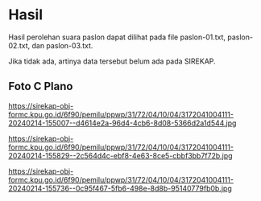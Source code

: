 # Hasil

Hasil perolehan suara paslon dapat dilihat pada file paslon-01.txt, paslon-02.txt, dan paslon-03.txt.

Jika tidak ada, artinya data tersebut belum ada pada SIREKAP.

## Foto C Plano

https://sirekap-obj-formc.kpu.go.id/6f90/pemilu/ppwp/31/72/04/10/04/3172041004111-20240214-155007--d4614e2a-96d4-4cb6-8d08-5366d2a1d544.jpg

https://sirekap-obj-formc.kpu.go.id/6f90/pemilu/ppwp/31/72/04/10/04/3172041004111-20240214-155829--2c564d4c-ebf8-4e63-8ce5-cbbf3bb7f72b.jpg

https://sirekap-obj-formc.kpu.go.id/6f90/pemilu/ppwp/31/72/04/10/04/3172041004111-20240214-155736--0c95f467-5fb6-498e-8d8b-95140779fb0b.jpg
